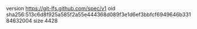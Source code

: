 version https://git-lfs.github.com/spec/v1
oid sha256:513c6d8f925a585f2a55e444368d089f3e1d6ef3bbfcf6949646b33184632004
size 4428

